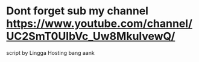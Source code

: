 # Dont forget sub my channel https://www.youtube.com/channel/UC2SmT0UIbVc_Uw8MkulvewQ/
script by Lingga Hosting bang aank
